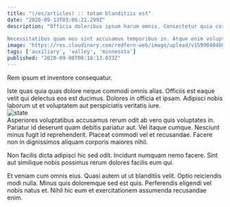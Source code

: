```yaml
---
title: "(/es/articles) :: totam blanditiis est"
date: "2020-09-13T03:06:21.299Z"
description: "Officia doloribus ipsum harum omnis. Consectetur quia corrupti quos. Expedita est atque fugit commodi dolores necessitatibus fugiat est. Odio ipsa dolor totam. Magni nisi doloremque nisi at ut. Sunt odit beatae quos.
 Necessitatibus quam eos sint accusamus temporibus in. Atque enim voluptates. In alias sed fuga in."
image: 'https://res.cloudinary.com/redfern-web/image/upload/v1599840408/redfern-dev/png/nuxt.png'
tags: ['auxiliary', 'valley', 'minnesota']
published: "2020-09-08T08:18:13.033Z"
---
```

<div class="bg-blue-800 text-white p-4 mb-4">
Rem ipsum et inventore consequatur.
</div>  

Iste quas quia quas dolore neque commodi omnis alias. Officiis est eaque velit qui delectus eos est ducimus. Dolores in officia et ipsam. Adipisci nobis laborum ut et voluptatem aut perspiciatis veritatis iure.  
![state](http://placeimg.com/640/480/city)  
Asperiores voluptatibus accusamus rerum odit ab vero quis voluptates in. Pariatur id deserunt quam debitis pariatur aut. Vel itaque cumque. Nesciunt minus fugit id reprehenderit. Placeat commodi vel et recusandae. Facere non in dignissimos aliquam corporis maiores nihil.
 Non facilis dicta adipisci hic sed odit. Incidunt numquam nemo facere. Sint aut similique nobis possimus rerum dolores facilis eum qui.
 Et veniam cum omnis eius. Quasi autem ut ut blanditiis velit. Optio reiciendis modi nulla. Minus quis doloremque sed est quis. Perferendis eligendi vel nobis natus et. Nihil hic eum et exercitationem assumenda recusandae enim.  